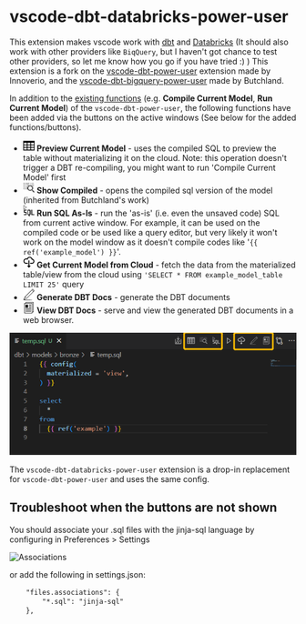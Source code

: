 # vscode-dbt-databricks-power-user



This extension makes vscode work with [dbt](https://www.getdbt.com/) and [Databricks](https://databricks.com/) (It should also work with other providers like `BiqQuery`, but I haven't got chance to test other providers, so let me know how you go if you have tried :) ) This extension is a fork on the [vscode-dbt-power-user](https://github.com/innoverio/vscode-dbt-power-user) extension made by Innoverio, 
and the [vscode-dbt-bigquery-power-user](https://github.com/butchland/vscode-dbt-bigquery-power-user) made by Butchland. 

In addition to the [existing functions](https://github.com/innoverio/vscode-dbt-power-user/blob/master/README.md) (e.g. **Compile Current Model**, **Run Current Model**) of the `vscode-dbt-power-user`, the following functions have been added via the buttons on the active windows (See below for the added functions/buttons).



* <img src="media/preview_table.svg" alt="Preview Current Model" height="20"/> **Preview Current Model** - uses the compiled SQL to preview the table without materializing it on the cloud. Note: this operation doesn't trigger a DBT re-compiling, you might want to run 'Compile Current Model' first
* <img src="media/view_compiled.svg" alt="Show Compiled" height="20"/> **Show Compiled** - opens the compiled sql version of the model (inherited from Butchland's work)
* <img src="media/run_sql.svg" alt="Run SQL As-Is" height="20"/> **Run SQL As-Is** - run the 'as-is' (i.e. even the unsaved code) SQL from current active window. For example, it can be used on the compiled code or be used like a query editor, but very likely it won't work on the model window as it doesn't compile codes like '`{{ ref('example_model') }}`'.
*  <img src="media/cloud.svg" alt="Get Current Model from Cloud" height="20"/> **Get Current Model from Cloud** - fetch the data from the materialized table/view from the cloud using `'SELECT * FROM example_model_table LIMIT 25'` query
*  <img src="media/docs_gen.svg" alt="Generate DBT Docs" height="20"/> **Generate DBT Docs** - generate the DBT documents
*  <img src="media/documents.svg" alt="View DBT Docs" height="20"/> **View DBT Docs** - serve and view the generated DBT documents in a web browser.



![Preview SQL example](media/example_button_list.png)


The `vscode-dbt-databricks-power-user` extension is a drop-in replacement for `vscode-dbt-power-user` and  uses the same config. 


## Troubleshoot when the buttons are not shown


You should associate your .sql files with the jinja-sql language by configuring in Preferences > Settings

![Associations](./media/associations.png)

or add the following in settings.json:

```
    "files.associations": {
        "*.sql": "jinja-sql"
    },
```
